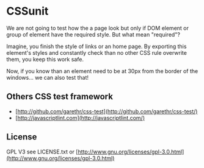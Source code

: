 # CSSunit

We are not going to test how the a page look but only if DOM element or group of element have the required style. But what mean "required"?

Imagine, you finish the style of links or an home page. By exporting this element's styles and constantly check than no other CSS rule overwrite them, you keep this work safe.

Now, if you know than an element need to be at 30px from the border of the windows... we can also test that!


## Others CSS test framework

 * [http://github.com/garethr/css-test](http://github.com/garethr/css-test/)
 * [http://javascriptlint.com](http://javascriptlint.com/)


## License

 GPL V3 see LICENSE.txt or [http://www.gnu.org/licenses/gpl-3.0.html](http://www.gnu.org/licenses/gpl-3.0.html)